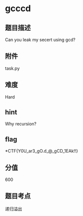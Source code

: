 # gcccd

## 题目描述
Can you leak my secert using gcd?

## 附件
task.py

## 难度
Hard

## hint
Why recursion?

## flag
*CTF{Y0U_ar3_gO.d_@_gCD_1EAk!!}

## 分值
600

## 题目考点
递归溢出
